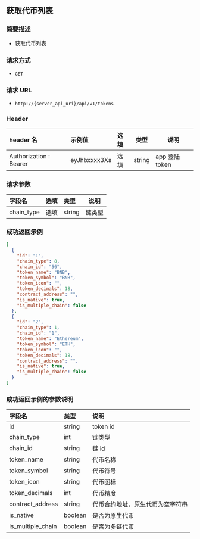 ## 获取代币列表

### 简要描述

- 获取代币列表

### 请求方式

- `GET`

### 请求 URL

- `http://{server_api_uri}/api/v1/tokens`

### Header

| header 名              | 示例值       | 选填 | 类型   | 说明           |
| :--------------------- | :----------- | :--- | ------ | -------------- |
| Authorization : Bearer | eyJhbxxxx3Xs | 选填 | string | app 登陆 token |

### 请求参数

| 字段名     | 选填 | 类型   | 说明   |
| :--------- | :--- | :----- | ------ |
| chain_type | 选填 | string | 链类型 |

### 成功返回示例

```json
[
  {
    "id": "1",
    "chain_type": 8,
    "chain_id": "56",
    "token_name": "BNB",
    "token_symbol": "BNB",
    "token_icon": "",
    "token_decimals": 18,
    "contract_address": "",
    "is_native": true,
    "is_multiple_chain": false
  },
  {
    "id": "2",
    "chain_type": 1,
    "chain_id": "1",
    "token_name": "Ethereum",
    "token_symbol": "ETH",
    "token_icon": "",
    "token_decimals": 18,
    "contract_address": "",
    "is_native": true,
    "is_multiple_chain": false
  }
]
```

### 成功返回示例的参数说明

| 字段名            | 类型    | 说明                             |
| :---------------- | :------ | :------------------------------- |
| id                | string  | token id                         |
| chain_type        | int     | 链类型                           |
| chain_id          | string  | 链 id                            |
| token_name        | string  | 代币名称                         |
| token_symbol      | string  | 代币符号                         |
| token_icon        | string  | 代币图标                         |
| token_decimals    | int     | 代币精度                         |
| contract_address  | string  | 代币合约地址，原生代币为空字符串 |
| is_native         | boolean | 是否为原生代币                   |
| is_multiple_chain | boolean | 是否为多链代币                   |
